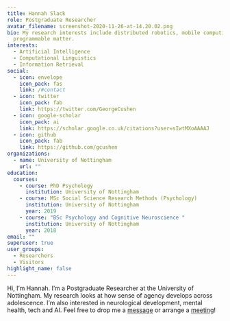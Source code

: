 ```yaml
---
title: Hannah Slack
role: Postgraduate Researcher
avatar_filename: screenshot-2020-11-26-at-14.20.02.png
bio: My research interests include distributed robotics, mobile computing and
  programmable matter.
interests:
  - Artificial Intelligence
  - Computational Linguistics
  - Information Retrieval
social:
  - icon: envelope
    icon_pack: fas
    link: /#contact
  - icon: twitter
    icon_pack: fab
    link: https://twitter.com/GeorgeCushen
  - icon: google-scholar
    icon_pack: ai
    link: https://scholar.google.co.uk/citations?user=sIwtMXoAAAAJ
  - icon: github
    icon_pack: fab
    link: https://github.com/gcushen
organizations:
  - name: University of Nottingham
    url: ""
education:
  courses:
    - course: PhD Psychology
      institution: University of Nottingham
    - course: MSc Social Science Research Methods (Psychology)
      institution: University of Nottingham
      year: 2019
    - course: "BSc Psychology and Cognitive Neuroscience "
      institution: University of Nottingham
      year: 2018
email: ""
superuser: true
user_groups:
  - Researchers
  - Visitors
highlight_name: false
---
```

Hi, I’m Hannah. I’m a Postgraduate Researcher at the University of Nottingham. My research looks at how sense of agency develops across adolescence. I’m also interested in neurological development, mental health, tech and AI. Feel free to drop me a [message](https://hannahslack.wordpress.com/contact/) or arrange a [meeting](https://calendar.x.ai/hannahslack/shortmeeting)!